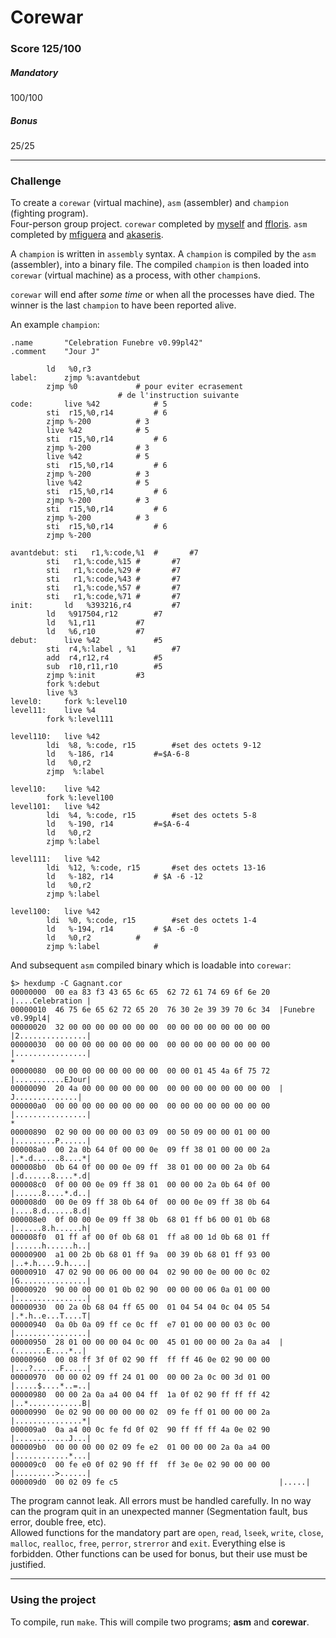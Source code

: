 # Corewar
### Score 125/100
##### Mandatory
100/100
##### Bonus
25/25
***
### Challenge
To create a `corewar` (virtual machine), `asm` (assembler) and `champion` (fighting program).  
Four-person group project. `corewar` completed by [myself](https://github.com/davhojt) and [ffloris](https://github.com/fedefloris). `asm` completed by [mfiguera](https://github.com/mfigueras11) and [akaseris](https://github.com/akaseris).  
  
A `champion` is written in `assembly` syntax. A `champion` is compiled by the `asm` (assembler), into a binary file. The compiled `champion` is then loaded into `corewar` (virtual machine) as a process, with other `champion`s.  
  
`corewar` will end after *some time* or when all the processes have died. The winner is the last `champion` to have been reported alive.  

An example `champion`:
```assembly
.name		"Celebration Funebre v0.99pl42"
.comment	"Jour J"

		ld   %0,r3
label:		zjmp %:avantdebut
		zjmp %0				# pour eviter ecrasement
						# de l'instruction suivante
code:		live %42			# 5
		sti  r15,%0,r14			# 6
		zjmp %-200			# 3
		live %42			# 5
		sti  r15,%0,r14			# 6
		zjmp %-200			# 3
		live %42			# 5
		sti  r15,%0,r14			# 6
		zjmp %-200			# 3
		live %42			# 5
		sti  r15,%0,r14			# 6
		zjmp %-200			# 3
		sti  r15,%0,r14			# 6
		zjmp %-200			# 3
		sti  r15,%0,r14			# 6
		zjmp %-200

avantdebut:	sti   r1,%:code,%1  # 		#7
		sti   r1,%:code,%15 # 		#7
		sti   r1,%:code,%29 # 		#7
		sti   r1,%:code,%43 # 		#7
		sti   r1,%:code,%57 # 		#7
		sti   r1,%:code,%71 # 		#7
init:		ld   %393216,r4		 	#7
		ld   %917504,r12		#7
		ld   %1,r11			#7
		ld   %6,r10			#7
debut:		live %42			#5
		sti  r4,%:label , %1		#7
		add  r4,r12,r4			#5
		sub  r10,r11,r10		#5
		zjmp %:init			#3
		fork %:debut
		live %3
level0:		fork %:level10
level11:	live %4
		fork %:level111

level110:	live %42
		ldi  %8, %:code, r15		#set des octets 9-12
		ld   %-186, r14			#=$A-6-8
		ld   %0,r2
		zjmp  %:label

level10:	live %42
		fork %:level100
level101:	live %42
		ldi  %4, %:code, r15 		#set des octets 5-8
		ld   %-190, r14			#=$A-6-4
		ld   %0,r2
		zjmp %:label

level111:	live %42
		ldi  %12, %:code, r15		#set des octets 13-16
		ld   %-182, r14			# $A -6 -12
		ld   %0,r2
		zjmp %:label

level100:	live %42
		ldi  %0, %:code, r15		#set des octets 1-4
		ld   %-194, r14			# $A -6 -0
		ld   %0,r2			#
		zjmp %:label			#
```
And subsequent `asm` compiled binary which is loadable into `corewar`:
```console
$> hexdump -C Gagnant.cor
00000000  00 ea 83 f3 43 65 6c 65  62 72 61 74 69 6f 6e 20  |....Celebration |
00000010  46 75 6e 65 62 72 65 20  76 30 2e 39 39 70 6c 34  |Funebre v0.99pl4|
00000020  32 00 00 00 00 00 00 00  00 00 00 00 00 00 00 00  |2...............|
00000030  00 00 00 00 00 00 00 00  00 00 00 00 00 00 00 00  |................|
*
00000080  00 00 00 00 00 00 00 00  00 00 01 45 4a 6f 75 72  |...........EJour|
00000090  20 4a 00 00 00 00 00 00  00 00 00 00 00 00 00 00  | J..............|
000000a0  00 00 00 00 00 00 00 00  00 00 00 00 00 00 00 00  |................|
*
00000890  02 90 00 00 00 00 03 09  00 50 09 00 00 01 00 00  |.........P......|
000008a0  00 2a 0b 64 0f 00 00 0e  09 ff 38 01 00 00 00 2a  |.*.d......8....*|
000008b0  0b 64 0f 00 00 0e 09 ff  38 01 00 00 00 2a 0b 64  |.d......8....*.d|
000008c0  0f 00 00 0e 09 ff 38 01  00 00 00 2a 0b 64 0f 00  |......8....*.d..|
000008d0  00 0e 09 ff 38 0b 64 0f  00 00 0e 09 ff 38 0b 64  |....8.d......8.d|
000008e0  0f 00 00 0e 09 ff 38 0b  68 01 ff b6 00 01 0b 68  |......8.h......h|
000008f0  01 ff af 00 0f 0b 68 01  ff a8 00 1d 0b 68 01 ff  |......h......h..|
00000900  a1 00 2b 0b 68 01 ff 9a  00 39 0b 68 01 ff 93 00  |..+.h....9.h....|
00000910  47 02 90 00 06 00 00 04  02 90 00 0e 00 00 0c 02  |G...............|
00000920  90 00 00 00 01 0b 02 90  00 00 00 06 0a 01 00 00  |................|
00000930  00 2a 0b 68 04 ff 65 00  01 04 54 04 0c 04 05 54  |.*.h..e...T....T|
00000940  0a 0b 0a 09 ff ce 0c ff  e7 01 00 00 00 03 0c 00  |................|
00000950  28 01 00 00 00 04 0c 00  45 01 00 00 00 2a 0a a4  |(.......E....*..|
00000960  00 08 ff 3f 0f 02 90 ff  ff ff 46 0e 02 90 00 00  |...?......F.....|
00000970  00 00 02 09 ff 24 01 00  00 00 2a 0c 00 3d 01 00  |.....$....*..=..|
00000980  00 00 2a 0a a4 00 04 ff  1a 0f 02 90 ff ff ff 42  |..*............B|
00000990  0e 02 90 00 00 00 00 02  09 fe ff 01 00 00 00 2a  |...............*|
000009a0  0a a4 00 0c fe fd 0f 02  90 ff ff ff 4a 0e 02 90  |............J...|
000009b0  00 00 00 00 02 09 fe e2  01 00 00 00 2a 0a a4 00  |............*...|
000009c0  00 fe e0 0f 02 90 ff ff  ff 3e 0e 02 90 00 00 00  |.........>......|
000009d0  00 02 09 fe c5                                    |.....|
```

The program cannot leak. All errors must be handled carefully. In no way can the program quit in an unexpected manner (Segmentation fault, bus error, double free, etc).  
Allowed functions for the mandatory part are `open`, `read`, `lseek`, `write`, `close`, `malloc`, `realloc`, `free`, `perror`, `strerror` and `exit`. Everything else is forbidden. Other functions can be used for bonus, but their use must be justified.
***
### Using the project
To compile, run `make`. This will compile two programs; **asm** and **corewar**.

